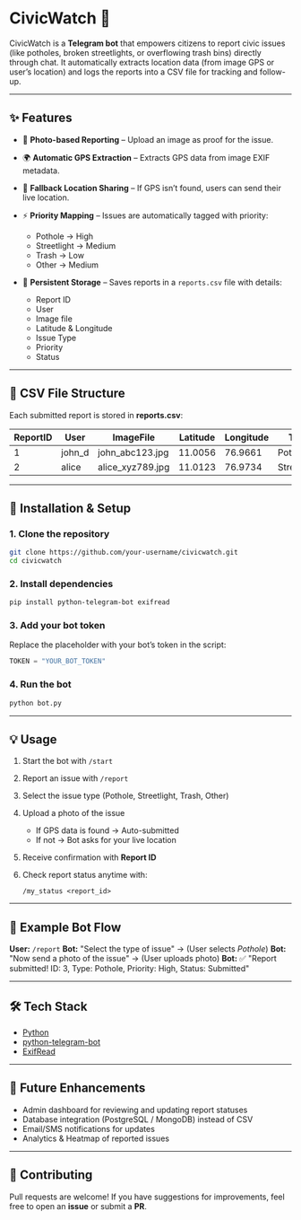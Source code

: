 # CivicWatch 🚦

CivicWatch is a **Telegram bot** that empowers citizens to report civic issues (like potholes, broken streetlights, or overflowing trash bins) directly through chat.
It automatically extracts location data (from image GPS or user’s location) and logs the reports into a CSV file for tracking and follow-up.

---

## ✨ Features

* 📸 **Photo-based Reporting** – Upload an image as proof for the issue.
* 🌍 **Automatic GPS Extraction** – Extracts GPS data from image EXIF metadata.
* 📍 **Fallback Location Sharing** – If GPS isn’t found, users can send their live location.
* ⚡ **Priority Mapping** – Issues are automatically tagged with priority:

  * Pothole → High
  * Streetlight → Medium
  * Trash → Low
  * Other → Medium
* 📝 **Persistent Storage** – Saves reports in a `reports.csv` file with details:

  * Report ID
  * User
  * Image file
  * Latitude & Longitude
  * Issue Type
  * Priority
  * Status

---

## 📂 CSV File Structure

Each submitted report is stored in **reports.csv**:

| ReportID | User    | ImageFile         | Latitude | Longitude | Type        | Priority | Status    |
| -------- | ------- | ----------------- | -------- | --------- | ----------- | -------- | --------- |
| 1        | john\_d | john\_abc123.jpg  | 11.0056  | 76.9661   | Pothole     | High     | Submitted |
| 2        | alice   | alice\_xyz789.jpg | 11.0123  | 76.9734   | Streetlight | Medium   | Submitted |

---

## 🚀 Installation & Setup

### 1. Clone the repository

```bash
git clone https://github.com/your-username/civicwatch.git
cd civicwatch
```

### 2. Install dependencies

```bash
pip install python-telegram-bot exifread
```

### 3. Add your bot token

Replace the placeholder with your bot’s token in the script:

```python
TOKEN = "YOUR_BOT_TOKEN"
```

### 4. Run the bot

```bash
python bot.py
```

---

## 💡 Usage

1. Start the bot with `/start`
2. Report an issue with `/report`
3. Select the issue type (Pothole, Streetlight, Trash, Other)
4. Upload a photo of the issue

   * If GPS data is found → Auto-submitted
   * If not → Bot asks for your live location
5. Receive confirmation with **Report ID**
6. Check report status anytime with:

   ```text
   /my_status <report_id>
   ```

---

## 🔐 Example Bot Flow

**User:** `/report`
**Bot:** "Select the type of issue" → (User selects *Pothole*)
**Bot:** "Now send a photo of the issue" → (User uploads photo)
**Bot:** ✅ "Report submitted! ID: 3, Type: Pothole, Priority: High, Status: Submitted"

---

## 🛠️ Tech Stack

* [Python](https://www.python.org/)
* [python-telegram-bot](https://python-telegram-bot.org/)
* [ExifRead](https://pypi.org/project/ExifRead/)

---

## 📌 Future Enhancements

* Admin dashboard for reviewing and updating report statuses
* Database integration (PostgreSQL / MongoDB) instead of CSV
* Email/SMS notifications for updates
* Analytics & Heatmap of reported issues

---

## 🤝 Contributing

Pull requests are welcome!
If you have suggestions for improvements, feel free to open an **issue** or submit a **PR**.
